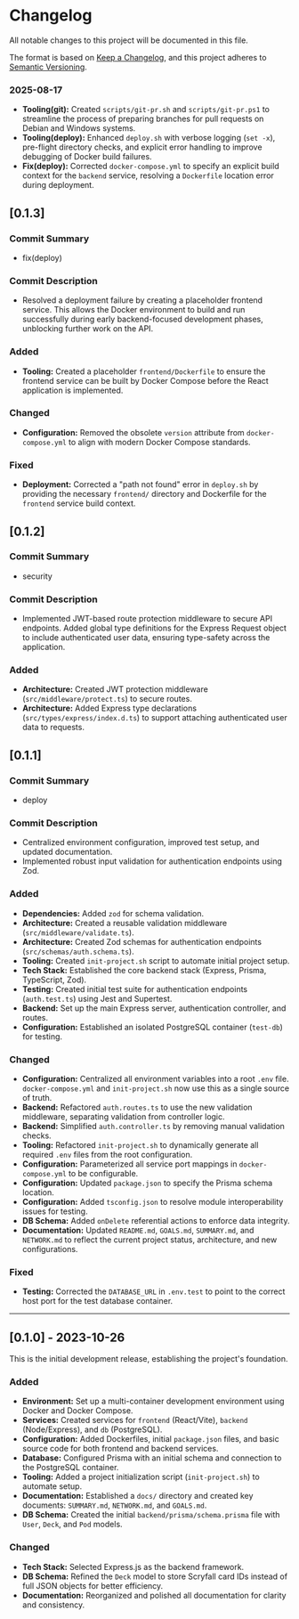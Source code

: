 # Changelog

All notable changes to this project will be documented in this file.

The format is based on [Keep a Changelog](https://keepachangelog.com/en/1.0.0/),
and this project adheres to [Semantic Versioning](https://semver.org/spec/v2.0.0.html).

### 2025-08-17
- **Tooling(git):** Created `scripts/git-pr.sh` and `scripts/git-pr.ps1` to streamline the process of preparing branches for pull requests on Debian and Windows systems.
- **Tooling(deploy):** Enhanced `deploy.sh` with verbose logging (`set -x`), pre-flight directory checks, and explicit error handling to improve debugging of Docker build failures.
- **Fix(deploy):** Corrected `docker-compose.yml` to specify an explicit build context for the `backend` service, resolving a `Dockerfile` location error during deployment.

## [0.1.3]
### Commit Summary
- fix(deploy)
### Commit Description
- Resolved a deployment failure by creating a placeholder frontend service. This allows the Docker environment to build and run successfully during early backend-focused development phases, unblocking further work on the API.

### Added
- **Tooling:** Created a placeholder `frontend/Dockerfile` to ensure the frontend service can be built by Docker Compose before the React application is implemented.

### Changed
- **Configuration:** Removed the obsolete `version` attribute from `docker-compose.yml` to align with modern Docker Compose standards.

### Fixed
- **Deployment:** Corrected a "path not found" error in `deploy.sh` by providing the necessary `frontend/` directory and Dockerfile for the `frontend` service build context.

## [0.1.2]
### Commit Summary
- security
### Commit Description
- Implemented JWT-based route protection middleware to secure API endpoints. Added global type definitions for the Express Request object to include authenticated user data, ensuring type-safety across the application.

### Added
- **Architecture:** Created JWT protection middleware (`src/middleware/protect.ts`) to secure routes.
- **Architecture:** Added Express type declarations (`src/types/express/index.d.ts`) to support attaching authenticated user data to requests.

## [0.1.1]
### Commit Summary
- deploy
### Commit Description
- Centralized environment configuration, improved test setup, and updated documentation.
- Implemented robust input validation for authentication endpoints using Zod.

### Added
- **Dependencies:** Added `zod` for schema validation.
- **Architecture:** Created a reusable validation middleware (`src/middleware/validate.ts`).
- **Architecture:** Created Zod schemas for authentication endpoints (`src/schemas/auth.schema.ts`).
- **Tooling:** Created `init-project.sh` script to automate initial project setup.
- **Tech Stack:** Established the core backend stack (Express, Prisma, TypeScript, Zod).
- **Testing:** Created initial test suite for authentication endpoints (`auth.test.ts`) using Jest and Supertest.
- **Backend:** Set up the main Express server, authentication controller, and routes.
- **Configuration:** Established an isolated PostgreSQL container (`test-db`) for testing.

### Changed
- **Configuration:** Centralized all environment variables into a root `.env` file. `docker-compose.yml` and `init-project.sh` now use this as a single source of truth.
- **Backend:** Refactored `auth.routes.ts` to use the new validation middleware, separating validation from controller logic.
- **Backend:** Simplified `auth.controller.ts` by removing manual validation checks.
- **Tooling:** Refactored `init-project.sh` to dynamically generate all required `.env` files from the root configuration.
- **Configuration:** Parameterized all service port mappings in `docker-compose.yml` to be configurable.
- **Configuration:** Updated `package.json` to specify the Prisma schema location.
- **Configuration:** Added `tsconfig.json` to resolve module interoperability issues for testing.
- **DB Schema:** Added `onDelete` referential actions to enforce data integrity.
- **Documentation:** Updated `README.md`, `GOALS.md`, `SUMMARY.md`, and `NETWORK.md` to reflect the current project status, architecture, and new configurations.

### Fixed
- **Testing:** Corrected the `DATABASE_URL` in `.env.test` to point to the correct host port for the test database container.

---

## [0.1.0] - 2023-10-26

This is the initial development release, establishing the project's foundation.

### Added
- **Environment:** Set up a multi-container development environment using Docker and Docker Compose.
- **Services:** Created services for `frontend` (React/Vite), `backend` (Node/Express), and `db` (PostgreSQL).
- **Configuration:** Added Dockerfiles, initial `package.json` files, and basic source code for both frontend and backend services.
- **Database:** Configured Prisma with an initial schema and connection to the PostgreSQL container.
- **Tooling:** Added a project initialization script (`init-project.sh`) to automate setup.
- **Documentation:** Established a `docs/` directory and created key documents: `SUMMARY.md`, `NETWORK.md`, and `GOALS.md`.
- **DB Schema:** Created the initial `backend/prisma/schema.prisma` file with `User`, `Deck`, and `Pod` models.

### Changed
- **Tech Stack:** Selected Express.js as the backend framework.
- **DB Schema:** Refined the `Deck` model to store Scryfall card IDs instead of full JSON objects for better efficiency.
- **Documentation:** Reorganized and polished all documentation for clarity and consistency.